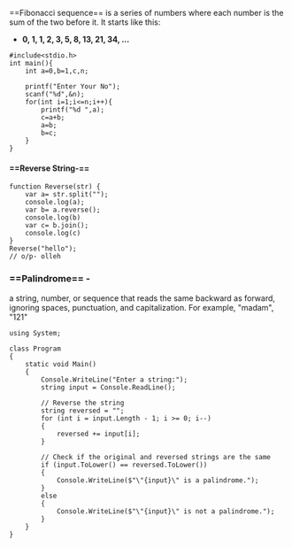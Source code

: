 ==Fibonacci sequence== is a series of numbers where each number is the sum of the two before it. It starts like this:

- **0, 1, 1, 2, 3, 5, 8, 13, 21, 34, ...**
```
#include<stdio.h>
int main(){
    int a=0,b=1,c,n;
    
    printf("Enter Your No");
    scanf("%d",&n);
    for(int i=1;i<=n;i++){
        printf("%d ",a);
        c=a+b;
        a=b;
        b=c;
    }
}
```

#### ==Reverse String-==
```
function Reverse(str) {  
    var a= str.split("");  
    console.log(a);  
    var b= a.reverse();  
    console.log(b)  
    var c= b.join();  
    console.log(c)  
}  
Reverse("hello");
// o/p- olleh
```

### ==Palindrome== - 
a string, number, or sequence that reads the same backward as forward, ignoring spaces, punctuation, and capitalization. For example, "madam", "121"

```
using System;

class Program
{
    static void Main()
    {
        Console.WriteLine("Enter a string:");
        string input = Console.ReadLine();

        // Reverse the string
        string reversed = "";
        for (int i = input.Length - 1; i >= 0; i--)
        {
            reversed += input[i];
        }

        // Check if the original and reversed strings are the same
        if (input.ToLower() == reversed.ToLower())
        {
            Console.WriteLine($"\"{input}\" is a palindrome.");
        }
        else
        {
            Console.WriteLine($"\"{input}\" is not a palindrome.");
        }
    }
}

```

